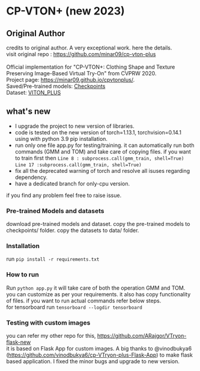 # CP-VTON+ (new 2023)

## Original Author
credits to original author. A very exceptional work. here the details.<br>
visit original repo : https://github.com/minar09/cp-vton-plus <br><br> 
Official implementation for "CP-VTON+: Clothing Shape and Texture Preserving Image-Based Virtual Try-On" from CVPRW 2020.
<br/>Project page: https://minar09.github.io/cpvtonplus/. 
<br/>Saved/Pre-trained models: [Checkpoints](https://1drv.ms/u/s!Ai8t8GAHdzVUiQA-o3C7cnrfGN6O?e=EaRiFP)
<br/>Dataset: [VITON_PLUS](https://1drv.ms/u/s!Ai8t8GAHdzVUiQQYX0azYhqIDPP6?e=4cpFTI)

## what's new 
- I upgrade the project to new version of libraries.
- code is tested on the new version of torch=1.13.1, torchvision=0.14.1 using with python 3.9 pip installation.
- run only one file app.py for testing/training. it can automatically run both commands (GMM and TOM) and take care of copying files. 
if you want to train first then `Line 8 : subprocess.call(gmm_train, shell=True)`<br>`Line 17 :subprocess.call(gmm_train, shell=True)`
- fix all the deprecated warning of torch and resolve all isuses regarding dependency.
- have a dedicated branch for only-cpu version.

if you find any problem feel free to raise issue.

### Pre-trained Models and datasets

download pre-trained models and dataset. copy the pre-trained models to checkpoints/ folder. copy the datasets to data/ folder.

### Installation
run `pip install -r requirements.txt`

### How to run
Run `python app.py` it will take care of both the operation GMM and TOM. you can customize as per your requirements. it also has copy functionality of files. if you want to run actual commands refer below steps.
<br>
for tensorboard run `tensorboard --logdir tensorboard`

### Testing with custom images

you can refer my other repo for this, https://github.com/ARajgor/VTryon-flask-new <br>
it is based on Flask App for custom images. A big thanks to @vinodbukya6 (https://github.com/vinodbukya6/cp-VTryon-plus-Flask-App) to make flask based application. I  fixed the minor bugs and upgrade to new version.

